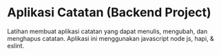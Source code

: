 # Aplikasi Catatan (Backend Project)
Latihan membuat aplikasi catatan yang dapat menulis, mengubah, dan menghapus catatan. Aplikasi ini menggunakan javascript node js, hapi, &amp; eslint.
